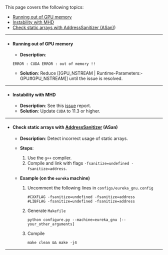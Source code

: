 This page covers the following topics:
* [Running out of GPU memory](#running-out-of-gpu-memory)
* [Instability with MHD](#instability-with-mhd)
* [Check static arrays with AddressSanitizer (ASan)](#check-static-arrays-with-addresssanitizer-asan))

* * *

* #### Running out of GPU memory
   * **Description**:
   ```
   ERROR : CUDA ERROR : out of memory !!
   ```
   * **Solution**: Reduce [[GPU_NSTREAM | Runtime-Parameters:-GPU#GPU_NSTREAM]] until the issue is resolved.
* * *

* #### Instability with MHD
   * **Description**: See this [issue](https://github.com/gamer-project/gamer/issues/80#issuecomment-1030177067) report.
   * **Solution**: Update `CUDA` to 11.3 or higher.
* * *

* #### Check static arrays with [AddressSanitizer](https://github.com/google/sanitizers/wiki/AddressSanitizer) (ASan)
   * **Description**: Detect incorrect usage of static arrays.
   * **Steps**:
      1. Use the `g++` compiler.
      2. Compile and link with flags `-fsanitize=undefined -fsanitize=address`.

   * **Example (on the `eureka` machine)**
      1. Uncomment the following lines in `configs/eureka_gnu.config`
         ```
         #CXXFLAG -fsanitize=undefined -fsanitize=address
         #LIBFLAG -fsanitize=undefined -fsanitize=address
         ```
      2. Generate `Makefile`
         ```
         python configure.py --machine=eureka_gnu [--your_other_arguments]
         ```
      3. Compile
         ```
         make clean && make -j4
         ```
* * *

